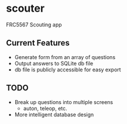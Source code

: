 # scouter

FRC5567 Scouting app

## Current Features
 - Generate form from an array of questions
 - Output answers to SQLite db file
 - db file is publicly accessible for easy export

## TODO
 - Break up questions into multiple screens
    - auton, teleop, etc.
 - More intelligent database design